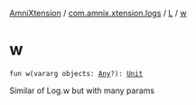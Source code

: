 [AmniXtension](../../index.md) / [com.amnix.xtension.logs](../index.md) / [L](index.md) / [w](./w.md)

# w

`fun w(vararg objects: `[`Any`](https://kotlinlang.org/api/latest/jvm/stdlib/kotlin/-any/index.html)`?): `[`Unit`](https://kotlinlang.org/api/latest/jvm/stdlib/kotlin/-unit/index.html)

Similar of Log.w but with many params

